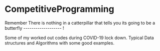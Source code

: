 # CompetitiveProgramming
Remember There is nothing in a catterpillar that tells you its going to be a butterfly ------------------- !

Some of my worked out codes during COVID-19 lock down.
Typical Data structures and Algorithms with some good examples.
